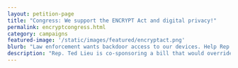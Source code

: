 ```yaml
---
layout: petition-page
title: "Congress: We support the ENCRYPT Act and digital privacy!"
permalink: encryptcongress.html
category: campaigns
featured-image: '/static/images/featured/encryptact.png'
blurb: "Law enforcement wants backdoor access to our devices. Help Rep. Ted Lieu make sure that doesn't happen."
description: "Rep. Ted Lieu is co-sponsoring a bill that would override dangerous state bills that attempt to ban phone encryption. Will you sign and share to take action for our civil liberties? "
---
```

<link href='https://actionnetwork.org/css/style-embed-whitelabel.css' rel='stylesheet' type='text/css' />
<script>window.yepnope || document.write('<script src="https://actionnetwork.org/includes/js/yepnope154-min.js"><\/script>');</script>
<script src='https://actionnetwork.org/widgets/v2/petition/support-the-encrypt-act-and-our-right-to-digital-privacy?format=js&source=widget&style=full'></script>
<div id='can-petition-area-support-the-encrypt-act-and-our-right-to-digital-privacy' style='width: 100%'><!-- this div is the target for our HTML insertion --></div>